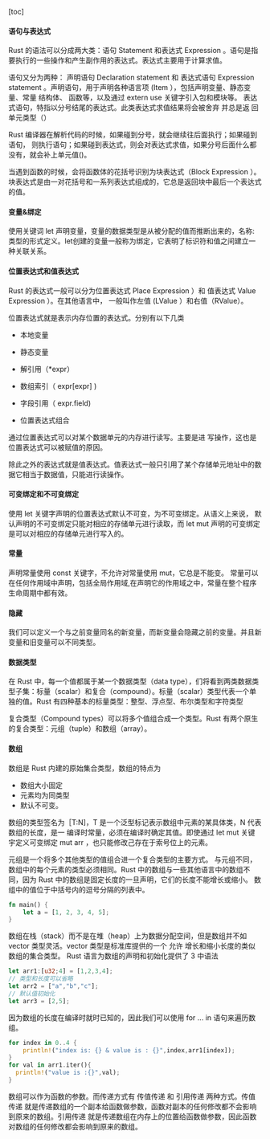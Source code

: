 





[toc]

#### 语句与表达式

Rust 的语法可以分成两大类：语句 Statement 和表达式 Expression 。语句是指 要执行的一些操作和产生副作用的表达式。表达式主要用于计算求值。 

语句又分为两种： 声明语句 Declaration statement 和 表达式语句 Expression statement 。声明语句，用于声明各种语言项 (Item ），包括声明变量、静态变量、常量 结构体、 函数等，以及通过 extern use 关键字引入包和模块等。 表达式语句，特指以分号结尾的表达式。此类表达式求值结果将会被舍弃 并总是返 回单元类型（）

Rust 编译器在解析代码的时候，如果碰到分号，就会继续往后面执行；如果碰到语旬， 则执行语句；如果碰到表达式，则会对表达式求值，如果分号后面什么都没有，就会补上单元值()。

当遇到函数的时候，会将函数体的花括号识别为块表达式（Block Expression ）。块表达式是由一对花括号和一系列表达式组成的，它总是返回块中最后一个表达式的值。

#### 变量&绑定

使用关键词 let 声明变量，变量的数据类型是从被分配的值而推断出来的，名称:类型的形式定义。let创建的变量一般称为绑定，它表明了标识符和值之间建立一种关联关系。

#### 位置表达式和值表达式

Rust 的表达式一般可以分为位置表达式 Place Expression ）和 值表达式 Value Expression ）。在其他语言中， 一般叫作左值 (LValue ）和右值（RValue）。

位置表达式就是表示内存位置的表达式。分别有以下几类

- 本地变量

- 静态变量

- 解引用（*expr）

- 数组索引（ expr[expr] ) 

- 字段引用（ expr.field) 

- 位置表达式组合

通过位置表达式可以对某个数据单元的内存进行读写。主要是进 写操作，这也是位置表达式可以被赋值的原因。

除此之外的表达式就是值表达式。值表达式一般只引用了某个存储单元地址中的数据它相当于数据值，只能进行读操作。

#### 可变绑定和不可变绑定

使用 let 关键字声明的位置表达式默认不可变，为不可变绑定。从语义上来说， 默认声明的不可变绑定只能对相应的存储单元进行读取，而 let mut 声明的可变绑定 是可以对相应的存储单元进行写入的。

#### 常量
声明常量使用 const 关键字，不允许对常量使用 mut，它总是不能变。
常量可以在任何作用域中声明，包括全局作用域,在声明它的作用域之中，常量在整个程序生命周期中都有效。

#### 隐藏
我们可以定义一个与之前变量同名的新变量，而新变量会隐藏之前的变量。并且新变量和旧变量可以不同类型。

#### 数据类型
在 Rust 中，每一个值都属于某一个数据类型（data type），们将看到两类数据类型子集：标量（scalar）和复合（compound）。标量（scalar）类型代表一个单独的值。Rust 有四种基本的标量类型：整型、浮点型、布尔类型和字符类型

复合类型（Compound types）可以将多个值组合成一个类型。Rust 有两个原生的复合类型：元组（tuple）和数组（array）。

#### 数组

数组是 Rust 内建的原始集合类型，数组的特点为

- 数组大小固定
- 元素均为同类型 
- 默认不可变。

数组的类型签名为［T:N]，T 是一个泛型标记表示数组中元素的某具体类，N 代表数组的长度，是一 编译时常量，必须在编译时确定其值。即使通过 let mut 关键宇定义可变绑定 mut arr ，也只能修改己存在于索号位上的元素。

元组是一个将多个其他类型的值组合进一个复合类型的主要方式。
与元组不同，数组中的每个元素的类型必须相同。Rust 中的数组与一些其他语言中的数组不同，因为 Rust 中的数组是固定长度的一旦声明，它们的长度不能增长或缩小。
数组中的值位于中括号内的逗号分隔的列表中。

```rust
fn main() {
    let a = [1, 2, 3, 4, 5];
}
```
数组在栈（stack）而不是在堆（heap）上为数据分配空间，但是数组并不如 vector 类型灵活。vector 类型是标准库提供的一个 允许 增长和缩小长度的类似数组的集合类型。
Rust 语言为数组的声明和初始化提供了 3 中语法
```rust
let arr1:[u32;4] = [1,2,3,4];
// 类型和长度可以省略
let arr2 = ["a","b","c"];
// 默认值初始化
let arr3 = [2,5];
```
因为数组的长度在编译时就时已知的，因此我们可以使用 for ... in 语句来遍历数组。
```rust
for index in 0..4 {
    println!("index is: {} & value is : {}",index,arr1[index]);
}
for val in arr1.iter(){
  println!("value is :{}",val);
}
```
数组可以作为函数的参数。而传递方式有 传值传递 和 引用传递 两种方式。传值传递 就是传递数组的一个副本给函数做参数，函数对副本的任何修改都不会影响到原来的数组。引用传递 就是传递数组在内存上的位置给函数做参数，因此函数对数组的任何修改都会影响到原来的数组。
